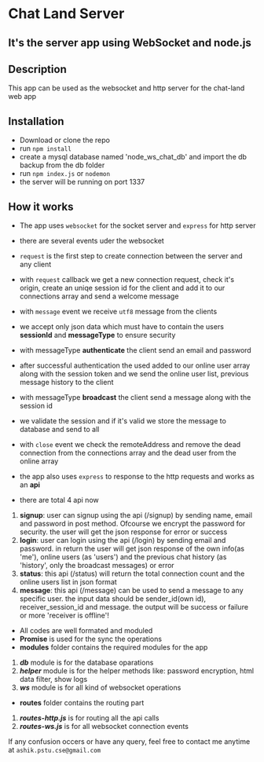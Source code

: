 # Chat Land Server

## It's the server app using WebSocket and node.js

## Description
This app can be used as the websocket and http server for the chat-land web app

## Installation
- Download or clone the repo
- run `npm install`
- create a mysql database named 'node_ws_chat_db' and import the db backup from the db folder
- run `npm index.js` or `nodemon`
- the server will be running on port 1337

## How it works
- The app uses `websocket` for the socket server and `express` for http server
- there are several events uder the websocket
- `request` is the first step to create connection between the server and any client
- with `request` callback we get a new connection request, check it's origin, create an uniqe session id for the client and add it to our connections array and send a welcome message
- with `message` event we receive `utf8` message from the clients
- we accept only json data which must have to contain the users **sessionId** and **messageType** to ensure security
- with messageType **authenticate** the client send an email and password
- after successful authentication the used added to our online user array along with the session token and we send the online user list, previous message history to the client
- with messageType **broadcast** the client send a message along with the session id
- we validate the session and if it's valid we store the message to database and send to all
- with `close` event we check the remoteAddress and remove the dead connection from the connections array and the dead user from the online array

- the app also uses `express` to response to the http requests and works as an **api**
- there are total 4 api now
 1. **signup**: user can signup using the api (/signup) by sending name, email and password in post method. Ofcourse we encrypt the password for security. the user will get the json response for error or success
 2. **login**: user can login using the api (/login) by sending email and password. in return the user will get json response of the own info(as 'me'), online users (as 'users') and the previous chat history (as 'history', only the broadcast messages) or error
 3. **status**: this api (/status) will return the total connection count and the online users list in json format
 4. **message**: this api (/message) can be used to send a message to any specific user. the input data should be sender_id(own id), receiver_session_id and message. the output will be success or failure or more 'receiver is offline'!

- All codes are well formated and moduled
- **Promise** is used for the sync the operations
- **modules** folder contains the required modules for the app
 1. ***db*** module is for the database oparations
 2. ***helper*** module is for the helper methods like: password encryption, html data filter, show logs
 3. ***ws*** module is for all kind of websocket operations

- **routes** folder contains the routing part
 1. ***routes-http.js*** is for routing all the api calls 
 2. ***routes-ws.js*** is for all websocket connection events

If any confusion occers or have any query, feel free to contact me anytime at `ashik.pstu.cse@gmail.com`